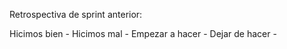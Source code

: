 Retrospectiva de sprint anterior:

Hicimos bien - 
Hicimos mal - 
Empezar a hacer - 
Dejar de hacer - 